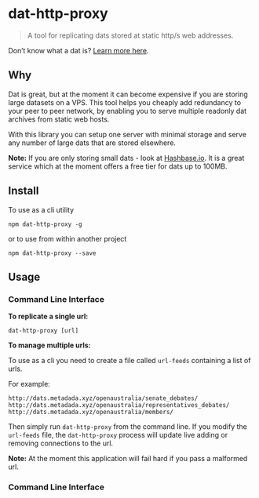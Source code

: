 # dat-http-proxy

> A tool for replicating dats stored at static http/s web addresses.

Don’t know what a dat is? [Learn more here](https://datproject.org).

## Why

Dat is great, but at the moment it can become expensive if you are storing large datasets on a VPS. This tool helps you cheaply add redundancy to your peer to peer network, by enabling you to serve multiple readonly dat archives from static web hosts.

With this library you can setup one server with minimal storage and serve any number of large dats that are stored elsewhere.

**Note:** If you are only storing small dats - look at [Hashbase.io](https://hashbase.io). It is a great service which at the moment offers a free tier for dats up to 100MB.

## Install

To use as a cli utility

```
npm dat-http-proxy -g
```

or to use from within another project

```
npm dat-http-proxy --save
```

## Usage

### Command Line Interface

**To replicate a single url:**

```
dat-http-proxy [url]
```

**To manage multiple urls:**

To use as a cli you need to create a file called `url-feeds` containing a list of urls.

For example:
```
http://dats.metadada.xyz/openaustralia/senate_debates/
http://dats.metadada.xyz/openaustralia/representatives_debates/
http://dats.metadada.xyz/openaustralia/members/
```

Then simply run `dat-http-proxy` from the command line.
If you modify the `url-feeds` file, the `dat-http-proxy` process will update live adding or removing connections to the url.

**Note:** At the moment this application will fail hard if you pass a malformed url.

### Command Line Interface
